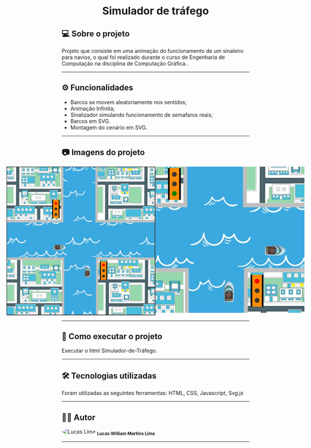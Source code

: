 <h1 align="center">
    Simulador de tráfego
</h1>

## 💻 Sobre o projeto

<p>Projeto que consiste em uma animação do funcionamento de um sinaleiro para navios, o qual foi realizado durante o curso de Engenharia de Computação na disciplina de Computação Gráfica..</p>

---

## ⚙️ Funcionalidades

- Barcos se movem aleatoriamente nos sentidos;
- Animação Infinita;
- Sinalizador simulando funcionamento de semafaros reais;
- Barcos em SVG.
- Montagem do cenário em SVG.

---

## 📷 Imagens do projeto

<p align="center" style="display: flex; align-items: flex-start; justify-content: center;">
  <img alt="NextLevelWeek" title="Imagem - Simulador de tráfego, Sinaleiro fechado" src="assets/Imagem-Funcionamento-1.jpg" width="400px">

  <img alt="NextLevelWeek" title="Imagem - Simulador de tráfego, Sinaleiro aberto" src="assets/Imagem-Funcionamento-2.jpg" width="400px">
</p>

---

## 🚀 Como executar o projeto

Executar o html Simulador-de-Tráfego.

---

## 🛠 Tecnologias utilizadas

Foram utilizadas as seguintes ferramentas: HTML, CSS, Javascript, Svg.js

---

## 👨‍💻 Autor
 <img style="border-radius: 50%;" src="https://avatars.githubusercontent.com/u/82186618?v=4" width="100px;" alt="Lucas Lima"/>
 <sub><b>Lucas William Martins Lima</b></sub>
 <br />
 
---
